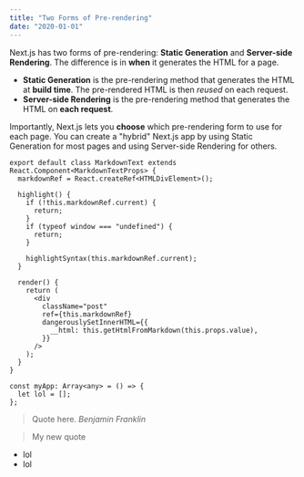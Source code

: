 ```yaml
---
title: "Two Forms of Pre-rendering"
date: "2020-01-01"
---
```


Next.js has two forms of pre-rendering: **Static Generation** and **Server-side Rendering**. The difference is in **when** it generates the HTML for a page.

- **Static Generation** is the pre-rendering method that generates the HTML at **build time**. The pre-rendered HTML is then _reused_ on each request.
- **Server-side Rendering** is the pre-rendering method that generates the HTML on **each request**.

Importantly, Next.js lets you **choose** which pre-rendering form to use for each page. You can create a "hybrid" Next.js app by using Static Generation for most pages and using Server-side Rendering for others.

```tsx
export default class MarkdownText extends React.Component<MarkdownTextProps> {
  markdownRef = React.createRef<HTMLDivElement>();

  highlight() {
    if (!this.markdownRef.current) {
      return;
    }
    if (typeof window === "undefined") {
      return;
    }

    highlightSyntax(this.markdownRef.current);
  }

  render() {
    return (
      <div
        className="post"
        ref={this.markdownRef}
        dangerouslySetInnerHTML={{
          __html: this.getHtmlFromMarkdown(this.props.value),
        }}
      />
    );
  }
}
```

```terminal
const myApp: Array<any> = () => {
  let lol = [];
};
```

> Quote here.
> <cite>Benjamin Franklin</cite>

> My new quote

- lol
- lol
